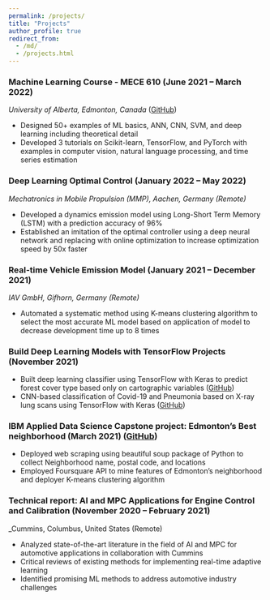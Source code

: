 ```yaml
---
permalink: /projects/
title: "Projects"
author_profile: true
redirect_from: 
  - /md/
  - /projects.html
---
```


### Machine Learning Course - MECE 610	(June 2021 – March 2022)
_University of Alberta, Edmonton, Canada_ ([GitHub](https://github.com/arminnorouzi/ML-developed_course))
* Designed 50+ examples of ML basics, ANN, CNN, SVM, and deep learning including theoretical detail
* Developed 3 tutorials on Scikit-learn, TensorFlow, and PyTorch with examples in computer vision, natural language processing, and time series estimation

### Deep Learning Optimal Control	(January 2022 – May 2022)

_Mechatronics in Mobile Propulsion (MMP), Aachen, Germany (Remote)_

* Developed a dynamics emission model using Long-Short Term Memory (LSTM) with a prediction accuracy of 96%
* Established an imitation of the optimal controller using a deep neural network and replacing with online optimization to increase optimization speed by 50x faster

### Real-time Vehicle Emission Model (January 2021 – December 2021)
_IAV GmbH, Gifhorn, Germany (Remote)_

* Automated a systematic method using K-means clustering algorithm to select the most accurate ML model based on application of model to decrease development time up to 8 times


### Build Deep Learning Models with TensorFlow Projects (November 2021)

* Built deep learning classifier using TensorFlow with Keras to predict forest cover type based only on cartographic variables ([GitHub](https://github.com/arminnorouzi/Forest-Cover-Type-Classification))
* CNN-based classification of  Covid-19 and Pneumonia based on X-ray lung scans using TensorFlow with Keras ([GitHub](https://github.com/arminnorouzi/Covid19-classifier-X-rays))
    
### IBM Applied Data Science Capstone project: Edmonton’s Best neighborhood (March 2021) ([GitHub](https://github.com/arminnorouzi/IBM_DataScience_Projects))

* Deployed web scraping using beautiful soup package of Python to collect Neighborhood name, postal code, and locations
* Employed Foursquare API to mine features of Edmonton’s neighborhood and deployer K-means clustering algorithm


### Technical report: AI and MPC Applications for Engine Control and Calibration (November 2020 – February 2021)
_Cummins, Columbus, United States (Remote)
* Analyzed state-of-the-art literature in the field of AI and MPC for automotive applications in collaboration with Cummins
* Critical reviews of existing methods for implementing real-time adaptive learning 
* Identified promising ML methods to address automotive industry challenges